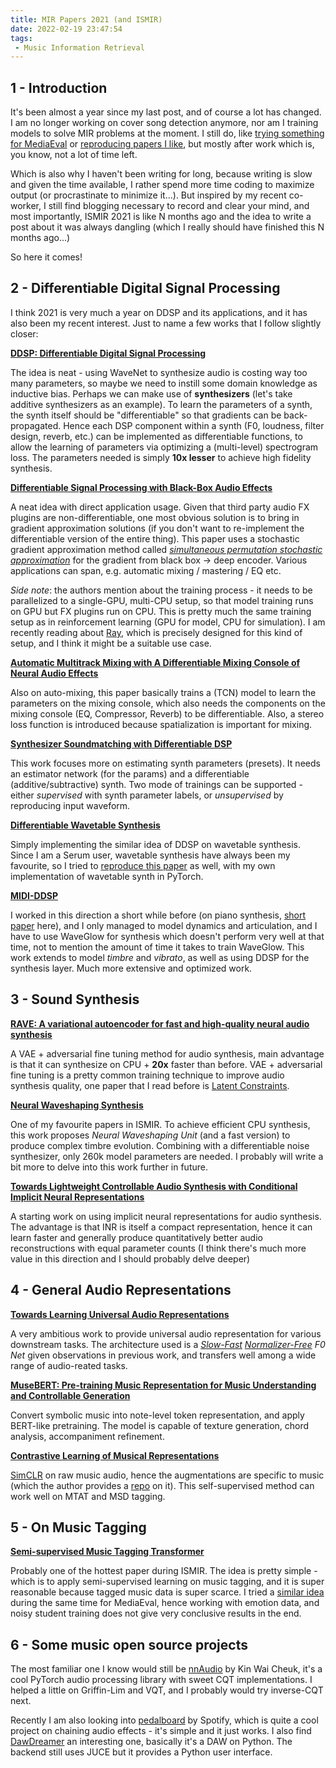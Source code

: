 ```yaml
---
title: MIR Papers 2021 (and ISMIR)
date: 2022-02-19 23:47:54
tags:
 - Music Information Retrieval
---
```

<script src='https://cdnjs.cloudflare.com/ajax/libs/mathjax/2.7.4/MathJax.js?config=TeX-MML-AM_CHTML' async></script>

## 1 - Introduction

It's been almost a year since my last post, and of course a lot has changed. I am no longer working on cover song detection anymore, nor am I training models to solve MIR problems at the moment. I still do, like [trying something for MediaEval](https://github.com/gudgud96/noisy-student-emotion-training) or [reproducing papers I like](https://github.com/gudgud96/diff-wave-synth), but mostly after work which is, you know, not a lot of time left.

Which is also why I haven't been writing for long, because writing is slow and given the time available, I rather spend more time coding to maximize output (or procrastinate to minimize it...). But inspired by my recent co-worker, I still find blogging necessary to record and clear your mind, and most importantly, ISMIR 2021 is like N months ago and the idea to write a post about it was always dangling (which I really should have finished this N months ago...)

So here it comes!

## 2 - Differentiable Digital Signal Processing

I think 2021 is very much a year on DDSP and its applications, and it has also been my recent interest. Just to name a few works that I follow slightly closer:

[**DDSP: Differentiable Digital Signal Processing**](https://arxiv.org/abs/2001.04643)

The idea is neat - using WaveNet to synthesize audio is costing way too many parameters, so maybe we need to instill some domain knowledge as inductive bias. Perhaps we can make use of **synthesizers** (let's take additive synthesizers as an example). To learn the parameters of a synth, the synth itself should be "differentiable" so that gradients can be back-propagated. Hence each DSP component within a synth (F0, loudness, filter design, reverb, etc.) can be implemented as differentiable functions, to allow the learning of parameters via optimizing a (multi-level) spectrogram loss. The parameters needed is simply **10x lesser** to achieve high fidelity synthesis.

[**Differentiable Signal Processing with Black-Box Audio Effects**](https://arxiv.org/abs/2105.04752)

A neat idea with direct application usage. Given that third party audio FX plugins are non-differentiable, one most obvious solution is to bring in gradient approximation solutions (if you don't want to re-implement the differentiable version of the entire thing). This paper uses a stochastic gradient approximation method called [*simultaneous permutation stochastic approximation*](https://en.wikipedia.org/wiki/Simultaneous_perturbation_stochastic_approximation) for the gradient from black box -> deep encoder. Various applications can span, e.g. automatic mixing / mastering / EQ etc.

*Side note*: the authors mention about the training process - it needs to be parallelized to a single-GPU, multi-CPU setup, so that model training runs on GPU but FX plugins run on CPU. This is pretty much the same training setup as in reinforcement learning (GPU for model, CPU for simulation). I am recently reading about [Ray](https://github.com/ray-project/ray), which is precisely designed for this kind of setup, and I think it might be a suitable use case.

[**Automatic Multitrack Mixing with A Differentiable Mixing Console of Neural Audio Effects**](https://arxiv.org/abs/2010.10291)

Also on auto-mixing, this paper basically trains a (TCN) model to learn the parameters on the mixing console, which also needs the components on the mixing console (EQ, Compressor, Reverb) to be differentiable. Also, a stereo loss function is introduced because spatialization is important for mixing.

[**Synthesizer Soundmatching with Differentiable DSP**](https://archives.ismir.net/ismir2021/paper/000053.pdf)

This work focuses more on estimating synth parameters (presets). It needs an estimator network (for the params) and a differentiable (additive/subtractive) synth. Two mode of trainings can be supported - either *supervised* with synth parameter labels,  or *unsupervised* by reproducing input waveform.

[**Differentiable Wavetable Synthesis**](https://arxiv.org/abs/2111.10003#:~:text=Differentiable%20Wavetable%20Synthesis%20(DWTS)%20is,end%2Dto%2Dend%20training.)

Simply implementing the similar idea of DDSP on wavetable synthesis. Since I am a Serum user, wavetable synthesis have always been my favourite, so I tried to [reproduce this paper](https://github.com/gudgud96/diff-wave-synth) as well, with my own implementation of wavetable synth in PyTorch.

[**MIDI-DDSP**](https://arxiv.org/abs/2112.09312)

I worked in this direction a short while before (on piano synthesis, [short paper](https://github.com/gudgud96/piano-synthesis) here), and I only managed to model dynamics and articulation, and I have to use WaveGlow for synthesis which doesn't perform very well at that time, not to mention the amount of time it takes to train WaveGlow. This work extends to model *timbre* and *vibrato*, as well as using DDSP for the synthesis layer. Much more extensive and optimized work.


## 3 - Sound Synthesis

[**RAVE: A variational autoencoder for fast and high-quality neural audio synthesis**](https://arxiv.org/abs/2111.05011)

A VAE + adversarial fine tuning method for audio synthesis, main advantage is that it can synthesize on CPU + **20x** faster than before. VAE + adversarial fine tuning is a pretty common training technique to improve audio synthesis quality, one paper that I read before is [Latent Constraints](https://arxiv.org/abs/1711.05772). 

[**Neural Waveshaping Synthesis**](https://arxiv.org/abs/2107.05050)

One of my favourite papers in ISMIR. To achieve efficient CPU synthesis, this work proposes *Neural Waveshaping Unit* (and a fast version) to produce complex timbre evolution. Combining with a differentiable noise synthesizer, only 260k model parameters are needed. I probably will write a bit more to delve into this work further in future.

[**Towards Lightweight Controllable Audio Synthesis with Conditional Implicit Neural Representations**](https://arxiv.org/abs/2111.08462)

A starting work on using implicit neural representations for audio synthesis. The advantage is that INR is itself a compact representation, hence it can learn faster and generally produce quantitatively better audio reconstructions with equal parameter counts (I think there's much more value in this direction and I should probably delve deeper)

## 4 - General Audio Representations

[**Towards Learning Universal Audio Representations**](https://arxiv.org/abs/2111.12124)

A very ambitious work to provide universal audio representation for various downstream tasks. The architecture used is a [*Slow-Fast*](https://arxiv.org/abs/1812.03982) [*Normalizer-Free*](https://arxiv.org/abs/2102.06171) *F0 Net* given observations in previous work, and transfers well among a wide range of audio-reated tasks.

[**MuseBERT: Pre-training Music Representation for Music Understanding and Controllable Generation**](https://archives.ismir.net/ismir2021/paper/000090.pdf)

Convert symbolic music into note-level token representation, and apply BERT-like pretraining. The model is capable of texture generation, chord analysis, accompaniment refinement.

[**Contrastive Learning of Musical Representations**](https://arxiv.org/abs/2103.09410)

[SimCLR](https://arxiv.org/abs/2002.05709) on raw music audio, hence the augmentations are specific to music (which the author provides a [repo](https://github.com/Spijkervet/torchaudio-augmentations) on it). This self-supervised method can work well on MTAT and MSD tagging.


## 5 - On Music Tagging

[**Semi-supervised Music Tagging Transformer**](https://arxiv.org/abs/2111.13457)

Probably one of the hottest paper during ISMIR. The idea is pretty simple - which is to apply semi-supervised learning on music tagging, and it is super reasonable because tagged music data is super scarce. I tried a [similar idea](https://github.com/gudgud96/noisy-student-emotion-training) during the same time for MediaEval, hence working with emotion data, and noisy student training does not give very conclusive results in the end.

## 6 - Some music open source projects

The most familiar one I know would still be [nnAudio](https://github.com/KinWaiCheuk/nnAudio) by Kin Wai Cheuk, it's a cool PyTorch audio processing library with sweet CQT implementations. I helped a little on Griffin-Lim and VQT, and I probably would try inverse-CQT next.

Recently I am also looking into [pedalboard](https://github.com/spotify/pedalboard) by Spotify, which is quite a cool project on chaining audio effects - it's simple and it just works. I also find [DawDreamer](https://github.com/DBraun/DawDreamer) an interesting one, basically it's a DAW on Python. The backend still uses JUCE but it provides a Python user interface.





